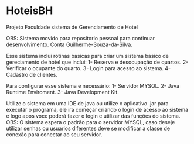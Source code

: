 # HoteisBH
Projeto Faculdade sistema de Gerenciamento de Hotel

OBS: Sistema movido para repositorio pessoal para continuar desenvolvimento. Conta Guilherme-Souza-da-Silva.


Esse sistema inclui rotinas basicas para criar um sistema basico de gereciamento de hotel que inclui:
1- Reserva e desocupação de quartos.
2- Verificar o ocupante do quarto.
3- Login para acesso ao sistema.
4- Cadastro de clientes.

Para configurar esse sistema e necessário: 
1- Servidor MYSQL.
2- Java Runtime Enviroment.
3- Java Development Kit.

Utilize o sistema em uma IDE de java ou utilize o aplicativo .jar para executar o programa, ele ira começar criando o login de acesso ao sistema e logo apos voce poderá fazer o login e utilizar das funções do sistema.
OBS: O sistema espera o padrão para o servidor MYSQL, caso deseje utilizar senhas ou usuarios diferentes deve se modificar a classe de conexão para conectar ao seu servidor.
